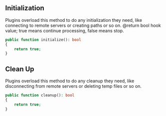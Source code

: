 Initialization
--------------

Plugins overload this method to do any initialization they need, like connecting
to remote servers or creating paths or so on. @return bool hook value; true
means continue processing, false means stop.

```php
public function initialize(): bool
{
    return true;
}
```

Clean Up
--------

Plugins overload this method to do any cleanup they need, like disconnecting from
remote servers or deleting temp files or so on.

```php
public function cleanup(): bool
{
    return true;
}
```
